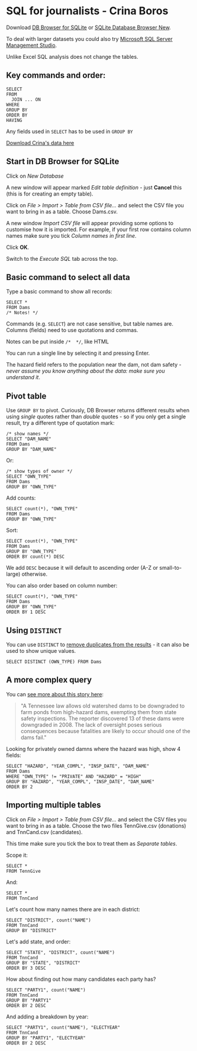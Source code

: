 # SQL for journalists - Crina Boros

Download [DB Browser for SQLite](https://sqlitebrowser.org/) or [SQLite Database Browser New](https://sourceforge.net/projects/sqlitedbrowser/?source=typ_redirect).

To deal with larger datasets you could also try [Microsoft SQL Server Management Studio](https://docs.microsoft.com/en-us/sql/ssms/download-sql-server-management-studio-ssms?view=sql-server-2017).

Unlike Excel SQL analysis does not change the tables.

## Key commands and order:

```
SELECT
FROM
  JOIN ... ON
WHERE
GROUP BY
ORDER BY
HAVING
```

Any fields used in `SELECT` has to be used in `GROUP BY`

[Download Crina's data here](https://onedrive.live.com/?authkey=%21AHplD87l3Gj1AWY&id=9B67CCB99AFAEA95%21402728&cid=9B67CCB99AFAEA95)

## Start in DB Browser for SQLite

Click on *New Database*

A new window will appear marked *Edit table definition* - just **Cancel** this (this is for creating an empty table).

Click on *File > Import > Table from CSV file...* and select the CSV file you want to bring in as a table. Choose Dams.csv.

A new window *Import CSV file* will appear providing some options to customise how it is imported. For example, if your first row contains column names make sure you tick *Column names in first line*.

Click **OK**.

Switch to the *Execute SQL* tab across the top.

## Basic command to select all data

Type a basic command to show all records:

```
SELECT *
FROM Dams
/* Notes! */
```

Commands (e.g. `SELECT`) are not case sensitive, but table names are. Columns (fields) need to use quotations and commas.

Notes can be put inside `/*  */`, like HTML

You can run a single line by selecting it and pressing Enter.

The hazard field refers to the population near the dam, not dam safety - *never assume you know anything about the data: make sure you understand it*.

## Pivot table

Use `GROUP BY` to pivot. Curiously, DB Browser returns different results when using *single* quotes rather than *double* quotes - so if you only get a single result, try a different type of quotation mark:

```
/* show names */
SELECT "DAM_NAME"
FROM Dams
GROUP BY "DAM_NAME"
```

Or:

```
/* show types of owner */
SELECT "OWN_TYPE"
FROM Dams
GROUP BY "OWN_TYPE"
```

Add counts:

```
SELECT count(*), "OWN_TYPE"
FROM Dams
GROUP BY "OWN_TYPE"
```

Sort:

```
SELECT count(*), "OWN_TYPE"
FROM Dams
GROUP BY "OWN_TYPE"
ORDER BY count(*) DESC
```

We add `DESC` because it will default to ascending order (A-Z or small-to-large) otherwise.

You can also order based on column number:

```
SELECT count(*), "OWN_TYPE"
FROM Dams
GROUP BY "OWN_TYPE"
ORDER BY 1 DESC
```

## Using `DISTINCT`

You can use `DISTINCT` to [remove duplicates from the results](https://www.techonthenet.com/sql/distinct.php) - it can also be used to show unique values.

`SELECT DISTINCT (OWN_TYPE) FROM Dams`


## A more complex query

You can [see more about this story here](https://ire.org/resource-center/stories/24767/):

> "A Tennessee law allows old watershed dams to be downgraded to farm ponds from high-hazard dams, exempting them from state safety inspections. The reporter discovered 13 of these dams were downgraded in 2008. The lack of oversight poses serious consequences because fatalities are likely to occur should one of the dams fail."

Looking for privately owned damns where the hazard was high, show 4 fields:

```
SELECT "HAZARD", "YEAR_COMPL", "INSP_DATE", "DAM_NAME"
FROM Dams
WHERE "OWN_TYPE" != "PRIVATE" AND "HAZARD" = "HIGH"
GROUP BY "HAZARD", "YEAR_COMPL", "INSP_DATE", "DAM_NAME"
ORDER BY 2
```

## Importing multiple tables

Click on *File > Import > Table from CSV file...* and select the CSV files you want to bring in as a table. Choose the two files TennGive.csv (donations) and TnnCand.csv (candidates).

This time make sure you tick the box to treat them as *Separate tables*.

Scope it:

```
SELECT *
FROM TennGive
```

And:

```
SELECT *
FROM TnnCand
```

Let's count how many names there are in each district:

```
SELECT "DISTRICT", count("NAME")
FROM TnnCand
GROUP BY "DISTRICT"
```

Let's add state, and order:

```
SELECT "STATE", "DISTRICT", count("NAME")
FROM TnnCand
GROUP BY "STATE", "DISTRICT"
ORDER BY 3 DESC
```

How about finding out how many candidates each party has?

```
SELECT "PARTY1", count("NAME")
FROM TnnCand
GROUP BY "PARTY1"
ORDER BY 2 DESC
```

And adding a breakdown by year:

```
SELECT "PARTY1", count("NAME"), "ELECTYEAR"
FROM TnnCand
GROUP BY "PARTY1", "ELECTYEAR"
ORDER BY 2 DESC
```
